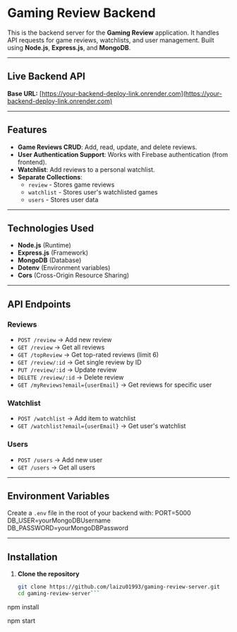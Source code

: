 
# Gaming Review Backend

This is the backend server for the **Gaming Review** application. It handles API requests for game reviews, watchlists, and user management. Built using **Node.js**, **Express.js**, and **MongoDB**.

---

## Live Backend API
**Base URL:** [https://your-backend-deploy-link.onrender.com](https://your-backend-deploy-link.onrender.com)


---


## Features
- **Game Reviews CRUD**: Add, read, update, and delete reviews.
- **User Authentication Support**: Works with Firebase authentication (from frontend).
- **Watchlist**: Add reviews to a personal watchlist.
- **Separate Collections**:
  - `review` - Stores game reviews
  - `watchlist` - Stores user's watchlisted games
  - `users` - Stores user data

---

## Technologies Used
- **Node.js** (Runtime)
- **Express.js** (Framework)
- **MongoDB** (Database)
- **Dotenv** (Environment variables)
- **Cors** (Cross-Origin Resource Sharing)

---

## API Endpoints
### Reviews
- `POST /review` → Add new review
- `GET /review` → Get all reviews
- `GET /topReview` → Get top-rated reviews (limit 6)
- `GET /review/:id` → Get single review by ID
- `PUT /review/:id` → Update review
- `DELETE /review/:id` → Delete review
- `GET /myReviews?email={userEmail}` → Get reviews for specific user

### Watchlist
- `POST /watchlist` → Add item to watchlist
- `GET /watchlist?email={userEmail}` → Get user's watchlist

### Users
- `POST /users` → Add new user
- `GET /users` → Get all users

---

## Environment Variables
Create a `.env` file in the root of your backend with:
PORT=5000
DB_USER=yourMongoDBUsername
DB_PASSWORD=yourMongoDBPassword



---

## Installation

1. **Clone the repository**
   ```bash
   git clone https://github.com/laizu01993/gaming-review-server.git
   cd gaming-review-server```


npm install

npm start


